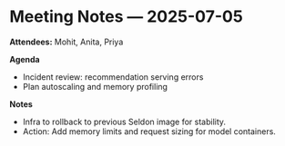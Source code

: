 # Meeting Notes — 2025-07-05

**Attendees:** Mohit, Anita, Priya

**Agenda**
- Incident review: recommendation serving errors
- Plan autoscaling and memory profiling

**Notes**
- Infra to rollback to previous Seldon image for stability.
- Action: Add memory limits and request sizing for model containers.
